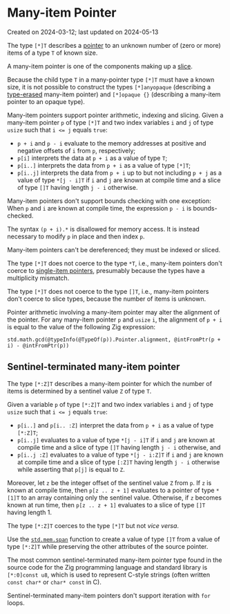 # Many-item Pointer #

Created on 2024-03-12; last updated on 2024-05-13

The type `[*]T` describes a [pointer](./pointer.md) to an unknown number of (zero or more) items of a type `T` of known size.

A many-item pointer is one of the components making up a [slice](./slice.md).

Because the child type `T` in a many-pointer type `[*]T` must have a known size, it is not possible to construct the types `[*]anyopaque` (describing a [type-erased](./type-erased-pointer.md) many-item pointer) and `[*]opaque {}` (describing a many-item pointer to an opaque type).

Many-item pointers support pointer arithmetic, indexing and slicing. Given a many-item pointer `p` of type `[*]T` and two index variables `i` and `j` of type `usize` such that `i <= j` equals `true`:

- `p + i` and `p - i` evaluate to the memory addresses at positive and negative offsets of `i` from `p`, respectively;
- `p[i]` interprets the data at `p + i` as a value of type `T`;
- `p[i..]` interprets the data from `p + i` as a value of type `[*]T`;
- `p[i..j]` interprets the data from `p + i` up to but not including `p + j` as a value of type `*[j - i]T` if `i` and `j` are known at compile time and a slice of type `[]T` having length `j - i` otherwise.

Many-item pointers don't support bounds checking with one exception: When `p` and `i` are known at compile time, the expression `p - i` is bounds-checked.

The syntax `(p + i).*` is disallowed for memory access. It is instead necessary to modify `p` in place and then index `p`.

Many-item pointers can't be dereferenced; they must be indexed or sliced.

The type `[*]T` does not coerce to the type `*T`, i.e., many-item pointers don't coerce to [single-item pointers](./single-item-pointer.md), presumably because the types have a multiplicity mismatch.

The type `[*]T` does not coerce to the type `[]T`, i.e., many-item pointers don't coerce to slice types, because the number of items is unknown.

Pointer arithmetic involving a many-item pointer may alter the alignment of the pointer. For any many-item pointer `p` and `usize` `i`, the alignment of `p + i` is equal to the value of the following Zig expression:

```zig
std.math.gcd(@typeInfo(@TypeOf(p)).Pointer.alignment, @intFromPtr(p + i) - @intFromPtr(p))
```

## Sentinel-terminated many-item pointer ##

The type `[*:Z]T` describes a many-item pointer for which the number of items is determined by a sentinel value `Z` of type `T`.

Given a variable `p` of type `[*:Z]T` and two index variables `i` and `j` of type `usize` such that `i <= j` equals `true`:

- `p[i..]` and `p[i.. :Z]` interpret the data from `p + i` as a value of type `[*:Z]T`;
- `p[i..j]` evaluates to a value of type `*[j - i]T` if `i` and `j` are known at compile time and a slice of type `[]T` having length `j - i` otherwise, and
- `p[i..j :Z]` evaluates to a value of type `*[j - i:Z]T` if `i` and `j` are known at compile time and a slice of type `[:Z]T` having length `j - i` otherwise while asserting that `p[j]` is equal to `Z`.

Moreover, let `z` be the integer offset of the sentinel value `Z` from `p`. If `z` is known at compile time, then `p[z .. z + 1]` evaluates to a pointer of type `*[1]T` to an array containing only the sentinel value. Otherwise, if `z` becomes known at run time, then `p[z .. z + 1]` evaluates to a slice of type `[]T` having length 1.

The type `[*:Z]T` coerces to the type `[*]T` but not *vice versa*.

Use the [`std.mem.span`] function to create a value of type `[]T` from a value of type `[*:Z]T` while preserving the other attributes of the source pointer.

The most common sentinel-terminated many-item pointer type found in the source code for the Zig programming language and standard library is `[*:0]const u8`, which is used to represent C-style strings (often written `const char*` or `char* const` in C).

Sentinel-terminated many-item pointers don't support iteration with `for` loops.

[`std.mem.span`]: https://github.com/ziglang/zig/blob/0.11.0/lib/std/mem.zig#L713-L730
